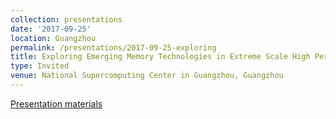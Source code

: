 ```yaml
---
collection: presentations
date: '2017-09-25'
location: Guangzhou
permalink: /presentations/2017-09-25-exploring
title: Exploring Emerging Memory Technologies in Extreme Scale High Performance Computing
type: Invited
venue: National Supercomputing Center in Guangzhou, Guangzhou
---
```


[Presentation materials](http://ihpcf2017.nscc-gz.cn)
